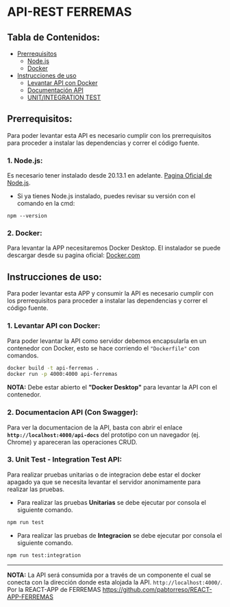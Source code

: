 
# API-REST FERREMAS

## Tabla de Contenidos:

- [Prerrequisitos](#uno)
    - [Node.js](#dos)
    - [Docker](#tres)
- [Instrucciones de uso](#cuatro)
    - [Levantar API con Docker](#cinco)
    - [Documentación API](#seis)
    - [UNIT/INTEGRATION TEST](#siete)

<a id="uno"></a>
## Prerrequisitos:
Para poder levantar esta API es necesario cumplir con los prerrequisitos para proceder a instalar las dependencias y correr el código fuente.
<a id="dos"></a>
### 1. Node.js:
Es necesario tener instalado desde 20.13.1 en adelante.
[Pagina Oficial de Node.js](https://nodejs.org/en/download).

- Si ya tienes Node.js instalado, puedes revisar su versión con el comando en la cmd:
```
npm --version
```
<a id="tres"></a>
### 2. Docker:
Para levantar la APP necesitaremos Docker Desktop. El instalador se puede descargar desde su pagina oficial: [Docker.com](https://www.docker.com/products/docker-desktop/)
<a id="cuatro"></a>
## Instrucciones de uso: <a name="instrucciones"></a>
Para poder levantar esta APP y consumir la API es necesario cumplir con los prerrequisitos para proceder a instalar las dependencias y correr el código fuente.
<a id="cinco"></a>
### 1. Levantar API con Docker:
Para poder levantar la API como servidor debemos encapsularla en un contenedor con Docker, esto se hace corriendo el `"Dockerfile"` con comandos.

```bash
docker build -t api-ferremas .
docker run -p 4000:4000 api-ferremas
```

**NOTA:** Debe estar abierto el **"Docker Desktop"** para levantar la API con el contenedor.
<a id="seis"></a>

### 2. Documentacion API (Con Swagger): 
Para ver la documentacion de la API, basta con abrir el enlace **`http://localhost:4000/api-docs`** del prototipo con un navegador (ej. Chrome) y apareceran las operaciones CRUD.


<a id="siete"></a>

### 3. Unit Test - Integration Test API: 
Para realizar pruebas unitarias o de integracion debe estar el docker apagado ya que se necesita levantar el servidor anonimamente para realizar las pruebas.

- Para realizar las pruebas **Unitarias** se debe ejecutar por consola el siguiente comando. 
```cmd
npm run test
```

- Para realizar las pruebas de **Integracion** se debe ejecutar por consola el siguiente comando. 
```cmd
npm run test:integration
```

---

**NOTA:** La API será consumida por a través de un componente el cual se conecta con la dirección donde esta alojada la API.
`http://localhost:4000/`. Por la REACT-APP de FERREMAS https://github.com/pabtorreso/REACT-APP-FERREMAS
